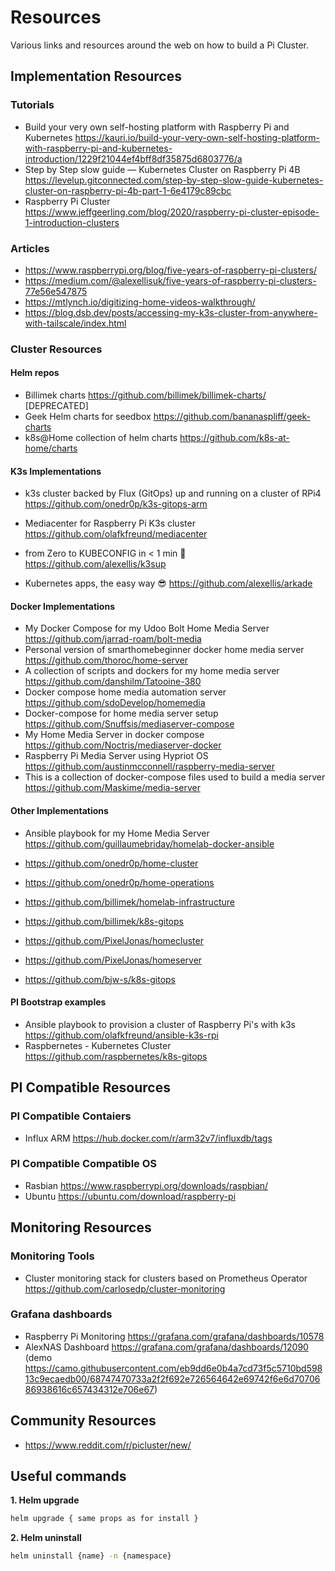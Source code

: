 # Resources

Various links and resources around the web on how to build a Pi Cluster.

## Implementation Resources

### Tutorials

-  Build your very own self-hosting platform with Raspberry Pi and Kubernetes https://kauri.io/build-your-very-own-self-hosting-platform-with-raspberry-pi-and-kubernetes-introduction/1229f21044ef4bff8df35875d6803776/a
- Step by Step slow guide — Kubernetes Cluster on Raspberry Pi 4B https://levelup.gitconnected.com/step-by-step-slow-guide-kubernetes-cluster-on-raspberry-pi-4b-part-1-6e4179c89cbc
- Raspberry Pi Cluster https://www.jeffgeerling.com/blog/2020/raspberry-pi-cluster-episode-1-introduction-clusters

### Articles

- https://www.raspberrypi.org/blog/five-years-of-raspberry-pi-clusters/
- https://medium.com/@alexellisuk/five-years-of-raspberry-pi-clusters-77e56e547875
- https://mtlynch.io/digitizing-home-videos-walkthrough/
- https://blog.dsb.dev/posts/accessing-my-k3s-cluster-from-anywhere-with-tailscale/index.html

### Cluster Resources

#### Helm repos

- Billimek charts https://github.com/billimek/billimek-charts/ [DEPRECATED]
- Geek Helm charts for seedbox https://github.com/bananaspliff/geek-charts
- k8s@Home collection of helm charts https://github.com/k8s-at-home/charts

#### K3s Implementations

- k3s cluster backed by Flux (GitOps) up and running on a cluster of RPi4 https://github.com/onedr0p/k3s-gitops-arm
- Mediacenter for Raspberry Pi K3s cluster https://github.com/olafkfreund/mediacenter

- from Zero to KUBECONFIG in < 1 min 🚀 https://github.com/alexellis/k3sup
- Kubernetes apps, the easy way 😎 https://github.com/alexellis/arkade

#### Docker Implementations

- My Docker Compose for my Udoo Bolt Home Media Server https://github.com/jarrad-roam/bolt-media
- Personal version of smarthomebeginner docker home media server https://github.com/thoroc/home-server
- A collection of scripts and dockers for my home media server https://github.com/danshilm/Tatooine-380
- Docker compose home media automation server https://github.com/sdoDevelop/homemedia
- Docker-compose for home media server setup https://github.com/Snuffsis/mediaserver-compose
- My Home Media Server in docker compose https://github.com/Noctris/mediaserver-docker
- Raspberry Pi Media Server using Hypriot OS https://github.com/austinmcconnell/raspberry-media-server
- This is a collection of docker-compose files used to build a media server https://github.com/Maskime/media-server

#### Other Implementations

- Ansible playbook for my Home Media Server https://github.com/guillaumebriday/homelab-docker-ansible

- https://github.com/onedr0p/home-cluster
- https://github.com/onedr0p/home-operations

- https://github.com/billimek/homelab-infrastructure
- https://github.com/billimek/k8s-gitops
- https://github.com/PixelJonas/homecluster
- https://github.com/PixelJonas/homeserver

- https://github.com/bjw-s/k8s-gitops

#### PI Bootstrap examples

- Ansible playbook to provision a cluster of Raspberry Pi's with k3s https://github.com/olafkfreund/ansible-k3s-rpi
- Raspbernetes - Kubernetes Cluster https://github.com/raspbernetes/k8s-gitops

## PI Compatible Resources

### PI Compatible Contaiers

- Influx ARM https://hub.docker.com/r/arm32v7/influxdb/tags

### PI Compatible Compatible OS

- Rasbian https://www.raspberrypi.org/downloads/raspbian/
- Ubuntu https://ubuntu.com/download/raspberry-pi

## Monitoring Resources

### Monitoring Tools

- Cluster monitoring stack for clusters based on Prometheus Operator https://github.com/carlosedp/cluster-monitoring

### Grafana dashboards

- Raspberry Pi Monitoring https://grafana.com/grafana/dashboards/10578
- AlexNAS Dashboard https://grafana.com/grafana/dashboards/12090 (demo https://camo.githubusercontent.com/eb9dd6e0b4a7cd73f5c5710bd59813c9ecaedb00/68747470733a2f2f692e726564642e69742f6e6d7070686938616c657434312e706e67)

## Community Resources

- https://www.reddit.com/r/picluster/new/

## Useful commands

**1. Helm upgrade**

```bash
helm upgrade { same props as for install }
```

**2. Helm uninstall**

```bash
helm uninstall {name} -n {namespace}
```
